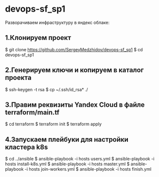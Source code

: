 # devops-sf_sp1
Разворачиваем инфраструктуру в яндекс облаке:

1.Клонируем проект
------------------
$ git clone https://github.com/SergeyMedzhidov/devops-sf_sp1
$ cd devops-sf_sp1

2.Генерируем ключи и копируем в каталог проекта
-----------------------------------------------
$ ssh-keygen -t rsa
$ cp ~/.ssh/id_rsa* ./

3.Правим реквизиты Yandex Cloud в файле terraform/main.tf
---------------------------------------------------------
$ cd terraform 
$ terraform init 
$ terraform apply

4.Запускаем плейбуки для настройки кластера k8s
-----------------------------------------------
$ cd ../ansible 
$ ansible-playbook -i hosts users.yml
$ ansible-playbook -i hosts install-k8s.yml
$ ansible-playbook -i hosts master.yml
$ ansible-playbook -i hosts join-workers.yml
$ ansible-playbook -i hosts finish.yml
